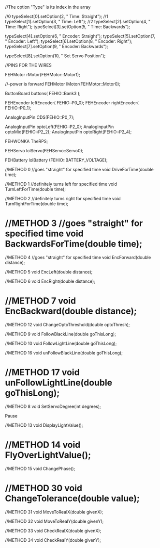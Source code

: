 //The option "Type" is its index in the array

//0
typeSelect[0].setOption(2, "  Time: Straight");
//1
typeSelect[1].setOption(3, "  Time: Left");
//2
typeSelect[2].setOption(4, "  Time: Right");
typeSelect[3].setOption(5, "  Time: Backwards");

typeSelect[4].setOption(6, "  Encoder: Straight");
typeSelect[5].setOption(7, "  Encoder: Left");
typeSelect[6].setOption(8, "  Encoder: Right");
typeSelect[7].setOption(9, "  Encoder: Backwards");

typeSelect[8].setOption(10, "  Set Servo Position");








//PINS FOR THE WIRES

FEHMotor rMotor(FEHMotor::Motor1);

//-power is forward
FEHMotor lMotor(FEHMotor::Motor0);

ButtonBoard buttons( FEHIO::Bank3 );



FEHEncoder  leftEncoder( FEHIO::P0_0);
FEHEncoder  rightEncoder( FEHIO::P0_1);

AnalogInputPin CDS(FEHIO::P0_7);

AnalogInputPin optoLeft(FEHIO::P2_0);
AnalogInputPin optoMid(FEHIO::P2_2);
AnalogInputPin optoRight(FEHIO::P2_4);



FEHWONKA TheRPS;

FEHServo lolServo(FEHServo::Servo0);

FEHBattery lolBattery (FEHIO::BATTERY_VOLTAGE);





//METHOD 0
//goes "straight" for specified time
void DriveForTime(double time);

//METHOD 1
//definitely turns left for specified time
void TurnLeftForTime(double time);

//METHOD 2
//definitely turns right for specified time
void TurnRightForTime(double time);

//METHOD 3
//goes "straight" for specified time
void BackwardsForTime(double time);
================================================================================
//METHOD 4
//goes "straight" for specified time
void EncForward(double distance);

//METHOD 5
void EncLeft(double distance);

//METHOD 6
void EncRight(double distance);

//METHOD 7
void EncBackward(double distance);
================================================================================
//METHOD 12
void ChangeOptoThreshold(double optoThresh);

//METHOD 9
void FollowBlackLine(double goThisLong);

//METHOD 10
void FollowLightLine(double goThisLong);

//METHOD 16
void unFollowBlackLine(double goThisLong);

//METHOD 17
void unFollowLightLine(double goThisLong);
================================================================================
//METHOD 8
void SetServoDegree(int degrees);


Pause

//METHOD 13
void DisplayLightValue();

//METHOD 14
void FlyOverLightValue();
================================================================================
//METHOD 15
void ChangePhase();

//METHOD 30
void ChangeTolerance(double value);
================================================================================
//METHOD 31
void MoveToRealX(double givenX);

//METHOD 32
void MoveToRealY(double givenY);

//METHOD 33
void CheckRealX(double givenX);

//METHOD 34
void CheckRealY(double givenY);





